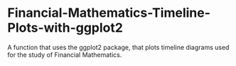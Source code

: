 # Financial-Mathematics-Timeline-Plots-with-ggplot2
A function that uses the ggplot2 package, that plots timeline diagrams used for the study of Financial Mathematics.
